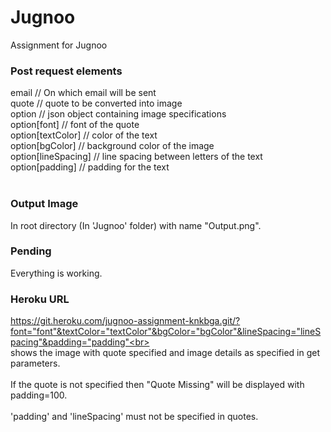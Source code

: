# Jugnoo
Assignment for Jugnoo

<h3>Post request elements</h3>
email // On which email will be sent<br>
quote // quote to be converted into image<br>
option // json object containing image specifications<br>
option[font] // font of the quote<br>
option[textColor] // color of the text<br>
option[bgColor] // background color of the image<br>
option[lineSpacing] // line spacing between letters of the text<br>
option[padding] // padding for the text<br><br>

<h3>Output Image</h3>

In root directory (In 'Jugnoo' folder) with name "Output.png".

<h3>Pending</h3>

Everything is working.

<h3>Heroku URL</h3>

https://git.heroku.com/jugnoo-assignment-knkbga.git/?font="font"&textColor="textColor"&bgColor="bgColor"&lineSpacing="lineSpacing"&padding="padding"<br><br>
shows the image with quote specified and image details as specified in get parameters.<br><br>
If the quote is not specified then "Quote Missing" will be displayed with padding=100.<br><br>
'padding' and 'lineSpacing' must not be specified in quotes.
